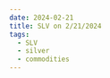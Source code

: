 ```yaml
---
date: 2024-02-21
title: SLV on 2/21/2024
tags: 
  - SLV
  - silver
  - commodities
---
```

<div class="post">
<snapshot-grid 
    :reports="['2024/02/20/CTA/silver', '2024/02/21/CTA/silver', '2024/02/21/MTP/SLV']"
    chart="2024/02/21/Chart/SLV"
/>
<p>

</p>
<p>

</p>
</div>